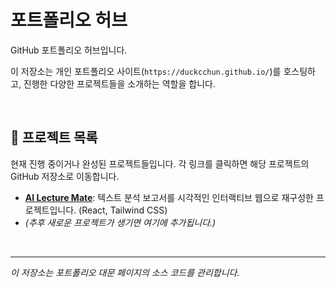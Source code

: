 # 포트폴리오 허브

GitHub 포트폴리오 허브입니다.

이 저장소는 개인 포트폴리오 사이트(`https://duckcchun.github.io/`)를 호스팅하고, 진행한 다양한 프로젝트들을 소개하는 역할을 합니다.

<br>

## 📂 프로젝트 목록

현재 진행 중이거나 완성된 프로젝트들입니다. 각 링크를 클릭하면 해당 프로젝트의 GitHub 저장소로 이동합니다.

* **[AI Lecture Mate](https://github.com/Duckcchun/ai-lecture-mate)**: 텍스트 분석 보고서를 시각적인 인터랙티브 웹으로 재구성한 프로젝트입니다. (React, Tailwind CSS)
* *(추후 새로운 프로젝트가 생기면 여기에 추가됩니다.)*

<br>

---
*이 저장소는 포트폴리오 대문 페이지의 소스 코드를 관리합니다.*
